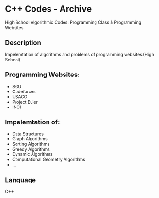 # C++ Codes - Archive
High School Algorithmic Codes: Programming Class & Programming Websites

## Description
Impelemtation of algorithms and problems of programming websites.(High School)


## Programming Websites:
- SGU
- Codeforces
- USACO
- Project Euler
- INOI


## Impelemtation of:
- Data Structures
- Graph Algorithms
- Sorting Algorithms
- Greedy Algorithms
- Dynamic Algorithms
- Computational Geometry Algorithms
- ...

## Language
C++
